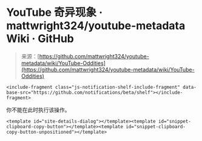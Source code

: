 <!--yml

category: 未分类

date: 2024-05-27 14:52:29

-->

# YouTube 奇异现象 · mattwright324/youtube-metadata Wiki · GitHub

> 来源：[https://github.com/mattwright324/youtube-metadata/wiki/YouTube-Oddities](https://github.com/mattwright324/youtube-metadata/wiki/YouTube-Oddities)

`<include-fragment class="js-notification-shelf-include-fragment" data-base-src="https://github.com/notifications/beta/shelf"></include-fragment>`

你不能在此时执行该操作。

`<template id="site-details-dialog"></template><template id="snippet-clipboard-copy-button"></template><template id="snippet-clipboard-copy-button-unpositioned"></template>`
